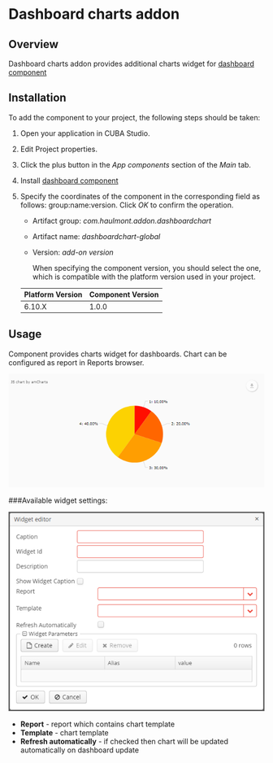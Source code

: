 # Dashboard charts addon

## Overview

Dashboard charts addon provides additional charts widget for [dashboard component](https://github.com/cuba-platform/rich-search-addon)

## Installation
To add the component to your project, the following steps should be taken:

1. Open your application in CUBA Studio. 

2. Edit Project properties.

3. Click the plus button in the *App components* section of the *Main* tab.

4. Install [dashboard component](https://github.com/cuba-platform/rich-search-addon)

5. Specify the coordinates of the component in the corresponding field as follows: group:name:version.
   Click *OK* to confirm the operation.
    
    * Artifact group: *com.haulmont.addon.dashboardchart*
    * Artifact name: *dashboardchart-global*
    * Version: *add-on version*
    
        When specifying the component version, you should select the one, which is compatible with the platform version used
    in your project.
    
    | Platform Version | Component Version |
    |------------------|-------------------|
    | 6.10.X            | 1.0.0             |
 

## Usage

Component provides charts widget for dashboards. Chart can be configured as report in Reports browser.

![chart-widget.png](img/chart-widget.png)

###Available widget settings:

![widget-settings.png](img/widget-settings.png)

- **Report** - report which contains chart template
- **Template** - chart template
- **Refresh automatically** - if checked then chart will be updated automatically on dashboard update 